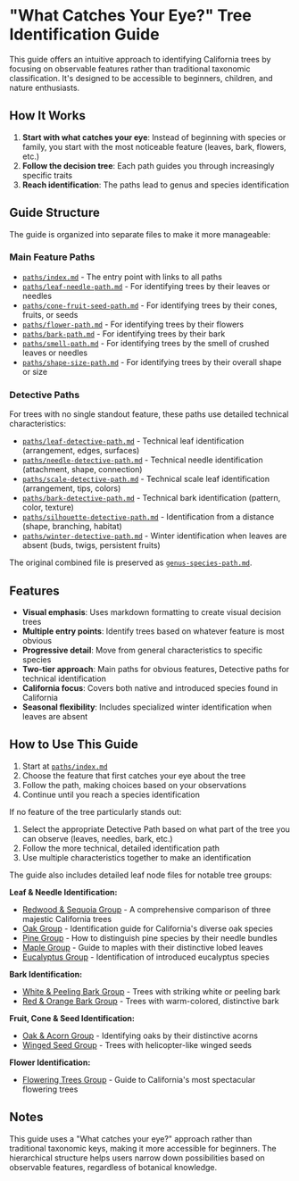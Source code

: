 # "What Catches Your Eye?" Tree Identification Guide

This guide offers an intuitive approach to identifying California trees by focusing on observable features rather than traditional taxonomic classification. It's designed to be accessible to beginners, children, and nature enthusiasts.

## How It Works

1. **Start with what catches your eye**: Instead of beginning with species or family, you start with the most noticeable feature (leaves, bark, flowers, etc.)
2. **Follow the decision tree**: Each path guides you through increasingly specific traits
3. **Reach identification**: The paths lead to genus and species identification

## Guide Structure

The guide is organized into separate files to make it more manageable:

### Main Feature Paths
- [`paths/index.md`](paths/index.md) - The entry point with links to all paths
- [`paths/leaf-needle-path.md`](paths/leaf-needle-path.md) - For identifying trees by their leaves or needles
- [`paths/cone-fruit-seed-path.md`](paths/cone-fruit-seed-path.md) - For identifying trees by their cones, fruits, or seeds
- [`paths/flower-path.md`](paths/flower-path.md) - For identifying trees by their flowers
- [`paths/bark-path.md`](paths/bark-path.md) - For identifying trees by their bark
- [`paths/smell-path.md`](paths/smell-path.md) - For identifying trees by the smell of crushed leaves or needles
- [`paths/shape-size-path.md`](paths/shape-size-path.md) - For identifying trees by their overall shape or size

### Detective Paths
For trees with no single standout feature, these paths use detailed technical characteristics:

- [`paths/leaf-detective-path.md`](paths/leaf-detective-path.md) - Technical leaf identification (arrangement, edges, surfaces)
- [`paths/needle-detective-path.md`](paths/needle-detective-path.md) - Technical needle identification (attachment, shape, connection)
- [`paths/scale-detective-path.md`](paths/scale-detective-path.md) - Technical scale leaf identification (arrangement, tips, colors)
- [`paths/bark-detective-path.md`](paths/bark-detective-path.md) - Technical bark identification (pattern, color, texture)
- [`paths/silhouette-detective-path.md`](paths/silhouette-detective-path.md) - Identification from a distance (shape, branching, habitat)
- [`paths/winter-detective-path.md`](paths/winter-detective-path.md) - Winter identification when leaves are absent (buds, twigs, persistent fruits)

The original combined file is preserved as [`genus-species-path.md`](genus-species-path.md).

## Features

- **Visual emphasis**: Uses markdown formatting to create visual decision trees
- **Multiple entry points**: Identify trees based on whatever feature is most obvious
- **Progressive detail**: Move from general characteristics to specific species
- **Two-tier approach**: Main paths for obvious features, Detective paths for technical identification
- **California focus**: Covers both native and introduced species found in California
- **Seasonal flexibility**: Includes specialized winter identification when leaves are absent

## How to Use This Guide

1. Start at [`paths/index.md`](paths/index.md)
2. Choose the feature that first catches your eye about the tree
3. Follow the path, making choices based on your observations
4. Continue until you reach a species identification

If no feature of the tree particularly stands out:
1. Select the appropriate Detective Path based on what part of the tree you can observe (leaves, needles, bark, etc.)
2. Follow the more technical, detailed identification path
3. Use multiple characteristics together to make an identification

The guide also includes detailed leaf node files for notable tree groups:

**Leaf & Needle Identification:**
- [Redwood & Sequoia Group](paths/trees/redwood-sequoia-group.md) - A comprehensive comparison of three majestic California trees
- [Oak Group](paths/trees/oak-group.md) - Identification guide for California's diverse oak species
- [Pine Group](paths/trees/pine-group.md) - How to distinguish pine species by their needle bundles
- [Maple Group](paths/trees/maple-group.md) - Guide to maples with their distinctive lobed leaves
- [Eucalyptus Group](paths/trees/eucalyptus-group.md) - Identification of introduced eucalyptus species

**Bark Identification:**
- [White & Peeling Bark Group](paths/trees/white-peeling-bark-group.md) - Trees with striking white or peeling bark
- [Red & Orange Bark Group](paths/trees/red-orange-bark-group.md) - Trees with warm-colored, distinctive bark

**Fruit, Cone & Seed Identification:**
- [Oak & Acorn Group](paths/trees/oak-acorn-group.md) - Identifying oaks by their distinctive acorns
- [Winged Seed Group](paths/trees/winged-seed-group.md) - Trees with helicopter-like winged seeds

**Flower Identification:**
- [Flowering Trees Group](paths/trees/flowering-trees-group.md) - Guide to California's most spectacular flowering trees

## Notes

This guide uses a "What catches your eye?" approach rather than traditional taxonomic keys, making it more accessible for beginners. The hierarchical structure helps users narrow down possibilities based on observable features, regardless of botanical knowledge.